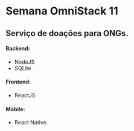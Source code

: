 # Semana OmniStack 11
## Serviço de doações para ONGs.

#### Backend:
 - NodeJS
 - SQLite

#### Frontend:
 - ReactJS

#### Mobile:
 - React Native.

